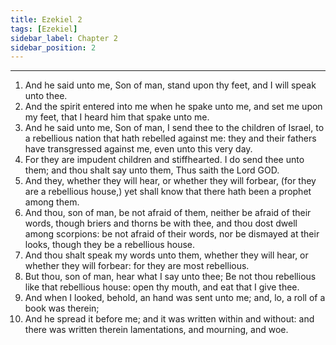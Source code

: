 ```yaml
---
title: Ezekiel 2
tags: [Ezekiel]
sidebar_label: Chapter 2
sidebar_position: 2
---
```


---
1. And he said unto me, Son of man, stand upon thy feet, and I will speak unto thee.
2. And the spirit entered into me when he spake unto me, and set me upon my feet, that I heard him that spake unto me.
3. And he said unto me, Son of man, I send thee to the children of Israel, to a rebellious nation that hath rebelled against me: they and their fathers have transgressed against me, even unto this very day.
4. For they are impudent children and stiffhearted. I do send thee unto them; and thou shalt say unto them, Thus saith the Lord GOD.
5. And they, whether they will hear, or whether they will forbear, (for they are a rebellious house,) yet shall know that there hath been a prophet among them.
6. And thou, son of man, be not afraid of them, neither be afraid of their words, though briers and thorns be with thee, and thou dost dwell among scorpions: be not afraid of their words, nor be dismayed at their looks, though they be a rebellious house.
7. And thou shalt speak my words unto them, whether they will hear, or whether they will forbear: for they are most rebellious.
8. But thou, son of man, hear what I say unto thee; Be not thou rebellious like that rebellious house: open thy mouth, and eat that I give thee.
9. And when I looked, behold, an hand was sent unto me; and, lo, a roll of a book was therein;
10. And he spread it before me; and it was written within and without: and there was written therein lamentations, and mourning, and woe.